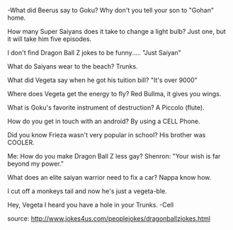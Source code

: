 -What did Beerus say to Goku? Why don't you tell your son to "Gohan" home. 

How many Super Saiyans does it take to change a light bulb? Just one, but it will take him five episodes.

I don't find Dragon Ball Z jokes to be funny..... "Just Saiyan" 

What do Saiyans wear to the beach? Trunks. 

What did Vegeta say when he got his tuition bill? "It's over 9000" 

Where does Vegeta get the energy to fly? Red Bullma, it gives you wings. 

What is Goku's favorite instrument of destruction? A Piccolo (flute). 

How do you get in touch with an android? By using a CELL Phone. 

Did you know Frieza wasn't very popular in school? His brother was COOLER. 

Me: How do you make Dragon Ball Z less gay? Shenron: "Your wish is far beyond my power." 

What does an elite saiyan warrior need to fix a car? Nappa know how. 

I cut off a monkeys tail and now he's just a vegeta-ble. 

Hey, Vegeta I heard you have a hole in your Trunks. -Cell 

source: http://www.jokes4us.com/peoplejokes/dragonballzjokes.html
